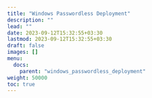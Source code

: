 ```yaml
---
title: "Windows Passwordless Deployment"
description: ""
lead: ""
date: 2023-09-12T15:32:55+03:30
lastmod: 2023-09-12T15:32:55+03:30
draft: false
images: []
menu:
  docs:
    parent: "windows_passwordless_deployment"
weight: 50000
toc: true
---
```



